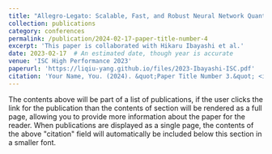 ```yaml
---
title: "Allegro-Legato: Scalable, Fast, and Robust Neural Network Quantum Molecular Dynamics via Sharpness-Aware Minimization"
collection: publications
category: conferences
permalink: /publication/2024-02-17-paper-title-number-4
excerpt: 'This paper is collaborated with Hikaru Ibayashi et al.'
date: 2023-02-17  # An estimated date, though year is accurate
venue: 'ISC High Performance 2023'
paperurl: 'https://liqiu-yang.github.io/files/2023-Ibayashi-ISC.pdf'
citation: 'Your Name, You. (2024). &quot;Paper Title Number 3.&quot; <i>GitHub Journal of Bugs</i>. 1(3).'
---
```


The contents above will be part of a list of publications, if the user clicks the link for the publication than the contents of section will be rendered as a full page, allowing you to provide more information about the paper for the reader. When publications are displayed as a single page, the contents of the above "citation" field will automatically be included below this section in a smaller font.
